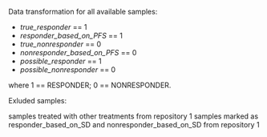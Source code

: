 Data transformation for all available samples:

* *true_responder* == 1
* *responder_based_on_PFS* == 1
* *true_nonresponder* == 0
* *nonresponder_based_on_PFS* == 0
* *possible_responder* == 1
* *possible_nonresponder* == 0

where 1 == RESPONDER; 0 == NONRESPONDER.

Exluded samples:

samples treated with other treatments from repository 1
samples marked as responder_based_on_SD and nonresponder_based_on_SD from repository 1
